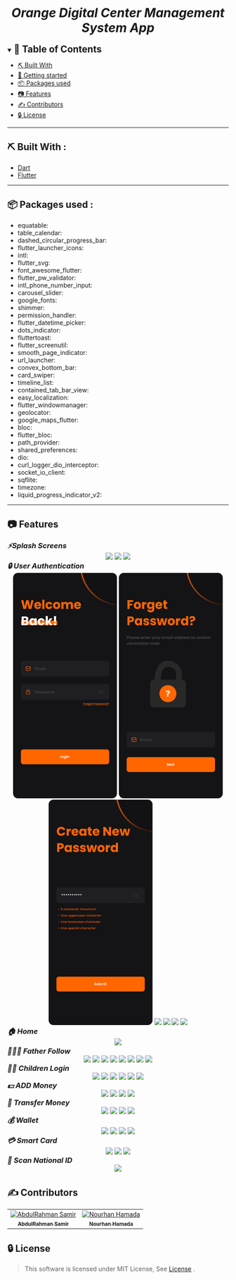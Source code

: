 

<div align="center">
    <h1 align='center'><i>Orange Digital Center Management System App</i></h1>
</div>


<details open="open">
<summary>
<h2 style="display:inline">📝 Table of Contents</h2>
</summary>



- [⛏️ Built With](#built-with)
- [🏁 Getting started](#getting-started)
- [📦 Packages used](#packages-used)
- [📷 Features](#features)
- [✍️ Contributors](#contributors)
- [🔒 License](#license)
</details>
<hr>
<h2 href="#built-with">⛏️ Built With : </h2>
 <ul>
    <li><a href="https://dart.dev/">Dart</a></li>
    <li><a href="https://flutter.dev/">Flutter</a></li>
 </ul>
<hr>


<h2 href="#packages-used">📦 Packages used : </h2>
 <ul>
    <li> equatable:</li>
    <li>table_calendar:</li>
   <li>dashed_circular_progress_bar:</li>
   <li>flutter_launcher_icons:</li>
   <li>intl:</li>
   <li>flutter_svg:</li>
   <li>font_awesome_flutter:</li>
   <li>flutter_pw_validator:</li>
   <li>intl_phone_number_input:</li>
   <li>carousel_slider:</li>
   <li>google_fonts:</li>
   <li>shimmer:</li>
   <li>permission_handler:</li>
   <li>flutter_datetime_picker:</li>
   <li>dots_indicator:</li>
   <li>fluttertoast:</li>
   <li>flutter_screenutil:</li>
   <li>smooth_page_indicator:</li>
   <li>url_launcher:</li>
   <li>convex_bottom_bar:</li>
   <li>card_swiper:</li>
  <li>timeline_list: </li>
   <li>contained_tab_bar_view:</li>
   <li>easy_localization:</li>
   <li>flutter_windowmanager:</li>
   <li>geolocator:</li>
   <li>google_maps_flutter:</li>
   <li>bloc:</li>
   <li>flutter_bloc:</li>
   <li>path_provider:</li>
   <li>shared_preferences:</li>
   <li>dio:</li>
   <li>curl_logger_dio_interceptor:</li>
   <li>socket_io_client:</li>
   <li>sqflite:</li>
   <li>timezone: </li>
   <li>liquid_progress_indicator_v2:</li>
 </ul>
<hr>


## 📷 Features

<summary>
<h3 style="display:inline">
<strong><em>⚡️Splash Screens</em></strong></h3>
</summary>
<div align="center">
   <img src="./screenshots/splash_screen/Splash Screen #1.png">
   <img src="./screenshots/splash_screen/Splash Screen #2.png">
   <img src="./screenshots/splash_screen/Splash Screen #3.png">
    
</div>

<summary>
<h3 style="display:inline">
<strong><em>🔒 User Authentication</em></strong></h3>
</summary>
<div align="center">
   <img src="./screenshots/auth/Login.png">
   <img src="./screenshots/auth/Forget Passowrd.png">
   <img src="./screenshots/auth/Create New Password (1).png">
   <img src="./screenshots/Auth/OTP2.png">
   <img src="./screenshots/Auth/DoneOTP.png">
   <img src="./screenshots/Auth/Passcode.png">
   <img src="./screenshots/Auth/PasscodeAlert.png">
</div>

<summary>
<h3 style="display:inline">
<strong><em>🏠 Home</em></strong></h3>
</summary>
<div align="center">
   <img src="./screenshots/home/homeScreen.png">
</div>

<summary>
<h3 style="display:inline">
<strong><em>👨‍👧‍👦 Father Follow </em></strong></h3>
</summary>
<div align="center">
   <img src="./screenshots/DadFollow/DadFollow1.png">
   <img src="./screenshots/DadFollow/DadFollow2.png">
   <img src="./screenshots/DadFollow/DadFollow3.png">
   <img src="./screenshots/DadFollow/DadFollow4.png">
   <img src="./screenshots/DadFollow/DadFollow5.png">
   <img src="./screenshots/DadFollow/DadFollow6.png">
   <img src="./screenshots/DadFollow/DadFollow7.png">
   <img src="./screenshots/DadFollow/DadFollow8.png">
</div>

<summary>
<h3 style="display:inline">
<strong><em>👦👧 Children Login </em></strong></h3>
</summary>
<div align="center">
   <img src="./screenshots/ChildrenLogin/ChildrenLogin1.png">
   <img src="./screenshots/ChildrenLogin/ChildrenLogin2.png">
   <img src="./screenshots/ChildrenLogin/ChildrenLogin3.png">
   <img src="./screenshots/ChildrenLogin/ChildrenLogin4.png">
   <img src="./screenshots/ChildrenLogin/ChildrenLogin5.png">
   <img src="./screenshots/ChildrenLogin/ChildrenLogin6.png">
</div>

<summary>
<h3 style="display:inline">
<strong><em>💵 ADD Money </em></strong></h3>
</summary>
<div align="center">
   <img src="./screenshots/AddMoney/AddMoney1.png">
   <img src="./screenshots/AddMoney/AddMoney2.png">
   <img src="./screenshots/AddMoney/AddMoney3.png">
   <img src="./screenshots/AddMoney/AddMoney4.png">
</div>

<summary>
<h3 style="display:inline">
<strong><em>💸 Transfer Money </em></strong></h3>
</summary>
<div align="center"> 
   <img src="./screenshots/SendMoney/Sendmoney1.png">
   <img src="./screenshots/SendMoney/Sendmoney2.png">
   <img src="./screenshots/SendMoney/Sendmoney3.png">
   <img src="./screenshots/SendMoney/Sendmoney4.png">
</div>

<summary>
<h3 style="display:inline">
<strong><em>💰 Wallet</em></strong></h3>
</summary>
<div align="center"> 
   <img src="./screenshots/Wallet/Wallet1.png">
   <img src="./screenshots/Wallet/Wallet2.png">
   <img src="./screenshots/Wallet/Wallet3.png">
   <img src="./screenshots/Wallet/Wallet4.png">
</div>


<summary>
<h3 style="display:inline">
<strong><em>💳 Smart Card </em></strong></h3>
</summary>
<div align="center">
   <img src="./screenshots/SmartCard/SmartCard1.png">
   <img src="./screenshots/SmartCard/SmartCard2.png">
   <img src="./screenshots/SmartCard/SmartCard3.png">
</div>


<summary>
<h3 style="display:inline">
<strong><em>📇 Scan National ID </em></strong></h3>
</summary>
<div align="center">
   <img src="./screenshots/Debts/Debts.png">
</div>

<h2 href="#Contributors">✍️ Contributors</h2>
<table>
  <tr>

<td align="center">
<a href="https://github.com/BudaSamir" target="_black">
<img src="https://avatars.githubusercontent.com/u/126231095?v=4" width="150px;" alt="AbdulRahman Samir"/><br /><sub><b>AbdulRahman Samir</b></sub></a><br />
</td>

 <td align="center">
<a href="https://github.com/NourhanHamada" target="_black">
<img src="https://avatars.githubusercontent.com/u/88406076?v=4" width="150px;" alt="Nourhan Hamada"/><br /><sub><b>Nourhan Hamada</b></sub></a><br />
</td>
</tr>
</table>


## 🔒 License <a name = "license"></a>

> This software is licensed under MIT License, See [License](https://github.com/CMP24-SWE-TEAM3/Backend/blob/main/LICENSE) .

